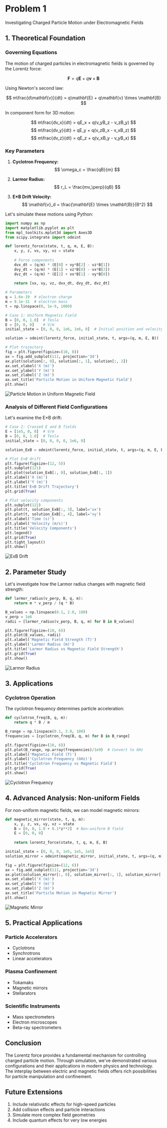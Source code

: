 # Problem 1

Investigating Charged Particle Motion under Electromagnetic Fields

## 1. Theoretical Foundation

### Governing Equations
The motion of charged particles in electromagnetic fields is governed by the Lorentz force:

$$ \mathbf{F} = q\mathbf{E} + q\mathbf{v} \times \mathbf{B} $$

Using Newton's second law:

$$ m\frac{d\mathbf{v}}{dt} = q\mathbf{E} + q\mathbf{v} \times \mathbf{B} $$

In component form for 3D motion:

$$ m\frac{dv_x}{dt} = qE_x + q(v_yB_z - v_zB_y) $$
$$ m\frac{dv_y}{dt} = qE_y + q(v_zB_x - v_xB_z) $$
$$ m\frac{dv_z}{dt} = qE_z + q(v_xB_y - v_yB_x) $$

### Key Parameters

1. **Cyclotron Frequency:**
$$ \omega_c = \frac{qB}{m} $$

2. **Larmor Radius:**
$$ r_L = \frac{mv_\perp}{qB} $$

3. **E×B Drift Velocity:**
$$ \mathbf{v}_d = \frac{\mathbf{E} \times \mathbf{B}}{B^2} $$

Let's simulate these motions using Python:

```python
import numpy as np
import matplotlib.pyplot as plt
from mpl_toolkits.mplot3d import Axes3D
from scipy.integrate import odeint

def lorentz_force(state, t, q, m, E, B):
    x, y, z, vx, vy, vz = state
    
    # Force components
    dvx_dt = (q/m) * (E[0] + vy*B[2] - vz*B[1])
    dvy_dt = (q/m) * (E[1] + vz*B[0] - vx*B[2])
    dvz_dt = (q/m) * (E[2] + vx*B[1] - vy*B[0])
    
    return [vx, vy, vz, dvx_dt, dvy_dt, dvz_dt]

# Parameters
q = 1.6e-19  # electron charge
m = 9.1e-31  # electron mass
t = np.linspace(0, 1e-9, 1000)

# Case 1: Uniform Magnetic Field
B = [0, 0, 1.0]  # Tesla
E = [0, 0, 0]    # V/m
initial_state = [0, 0, 0, 1e6, 1e6, 0]  # Initial position and velocity

solution = odeint(lorentz_force, initial_state, t, args=(q, m, E, B))

# Plot trajectory
fig = plt.figure(figsize=(10, 8))
ax = fig.add_subplot(111, projection='3d')
ax.plot(solution[:, 0], solution[:, 1], solution[:, 2])
ax.set_xlabel('X (m)')
ax.set_ylabel('Y (m)')
ax.set_zlabel('Z (m)')
ax.set_title('Particle Motion in Uniform Magnetic Field')
plt.show()
```

![Particle Motion in Uniform Magnetic Field](assets/prob1_a1.png)

### Analysis of Different Field Configurations

Let's examine the E×B drift:

```python
# Case 2: Crossed E and B fields
E = [1e5, 0, 0]  # V/m
B = [0, 0, 1.0]  # Tesla
initial_state = [0, 0, 0, 0, 1e6, 0]

solution_ExB = odeint(lorentz_force, initial_state, t, args=(q, m, E, B))

# Plot E×B drift
plt.figure(figsize=(12, 5))
plt.subplot(121)
plt.plot(solution_ExB[:, 0], solution_ExB[:, 1])
plt.xlabel('X (m)')
plt.ylabel('Y (m)')
plt.title('E×B Drift Trajectory')
plt.grid(True)

# Plot velocity components
plt.subplot(122)
plt.plot(t, solution_ExB[:, 3], label='vx')
plt.plot(t, solution_ExB[:, 4], label='vy')
plt.xlabel('Time (s)')
plt.ylabel('Velocity (m/s)')
plt.title('Velocity Components')
plt.legend()
plt.grid(True)
plt.tight_layout()
plt.show()
```

![ExB Drift](assets/prob1_a2.png)

## 2. Parameter Study

Let's investigate how the Larmor radius changes with magnetic field strength:

```python
def larmor_radius(v_perp, B, q, m):
    return m * v_perp / (q * B)

B_values = np.linspace(0.1, 2.0, 100)
v_perp = 1e6
radii = [larmor_radius(v_perp, B, q, m) for B in B_values]

plt.figure(figsize=(10, 6))
plt.plot(B_values, radii)
plt.xlabel('Magnetic Field Strength (T)')
plt.ylabel('Larmor Radius (m)')
plt.title('Larmor Radius vs Magnetic Field Strength')
plt.grid(True)
plt.show()
```

![Larmor Radius](assets/prob1_a3.png)

## 3. Applications

### Cyclotron Operation

The cyclotron frequency determines particle acceleration:

```python
def cyclotron_freq(B, q, m):
    return q * B / m

B_range = np.linspace(0.1, 3.0, 100)
frequencies = [cyclotron_freq(B, q, m) for B in B_range]

plt.figure(figsize=(10, 6))
plt.plot(B_range, np.array(frequencies)/1e9)  # Convert to GHz
plt.xlabel('Magnetic Field (T)')
plt.ylabel('Cyclotron Frequency (GHz)')
plt.title('Cyclotron Frequency vs Magnetic Field')
plt.grid(True)
plt.show()
```

![Cyclotron Frequency](assets/prob1_a4.png)

## 4. Advanced Analysis: Non-uniform Fields

For non-uniform magnetic fields, we can model magnetic mirrors:

```python
def magnetic_mirror(state, t, q, m):
    x, y, z, vx, vy, vz = state
    B = [0, 0, 1.0 + 0.1*z**2]  # Non-uniform B field
    E = [0, 0, 0]
    
    return lorentz_force(state, t, q, m, E, B)

initial_state = [0, 0, 0, 1e5, 1e5, 1e5]
solution_mirror = odeint(magnetic_mirror, initial_state, t, args=(q, m))

fig = plt.figure(figsize=(12, 6))
ax = fig.add_subplot(111, projection='3d')
ax.plot(solution_mirror[:, 0], solution_mirror[:, 1], solution_mirror[:, 2])
ax.set_xlabel('X (m)')
ax.set_ylabel('Y (m)')
ax.set_zlabel('Z (m)')
ax.set_title('Particle Motion in Magnetic Mirror')
plt.show()
```

![Magnetic Mirror](assets/prob1_a5.png)

## 5. Practical Applications

### Particle Accelerators
- Cyclotrons
- Synchrotrons 
- Linear accelerators

### Plasma Confinement
- Tokamaks
- Magnetic mirrors
- Stellarators

### Scientific Instruments
- Mass spectrometers
- Electron microscopes
- Beta-ray spectrometers

## Conclusion

The Lorentz force provides a fundamental mechanism for controlling charged particle motion. Through simulation, we've demonstrated various configurations and their applications in modern physics and technology. The interplay between electric and magnetic fields offers rich possibilities for particle manipulation and confinement.

## Future Extensions

1. Include relativistic effects for high-speed particles
2. Add collision effects and particle interactions
3. Simulate more complex field geometries
4. Include quantum effects for very low energies
